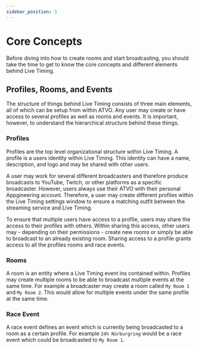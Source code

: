 ```yaml
---
sidebar_position: 3
---
```


# Core Concepts

Before diving into how to create rooms and start broadcasting, you should take the time to get to know the core concepts
and different elements behind Live Timing.

## Profiles, Rooms, and Events

The structure of things behind Live Timing consists of three main elements, all of which can be setup from within ATVO.
Any user may create or have access to several profiles as well as rooms and events. It is important, however, to
understand the hierarchical structure behind these things.

### Profiles

Profiles are the top level organizational structure within Live Timing. A profile is a users identity within Live
Timing. This identity can have a name, description, and logo and may be shared with other users.

A user may work for several different broadcasters and therefore produce broadcasts to YouTube, Twitch, or other
platforms as a specific broadcaster. However, users always use their ATVO with their personal Appgineering account.
Therefore, a user may create different profiles within the Live Timing settings window to ensure a matching outfit
between the streaming service and Live Timing.

To ensure that multiple users have access to a profile, users may share the access to their profiles with others. Within
sharing this access, other users may - depending on their permissions - create new rooms or simply be able to broadcast
to an already existing room. Sharing access to a profile grants access to all the profiles rooms and race events.

### Rooms

A room is an entity where a Live Timing event ins contained within. Profiles may create multiple rooms to be able to
broadcast multiple events at the same time. For example a broadcaster may create a room called `My Room 1` and
`My Room 2`. This would allow for multiple events under the same profile at the same time.

### Race Event

A race event defines an event which is currently being broadcasted to a room as a certain profile. For example
`24h Nürburgring` would be a race event which could be broadcasted to `My Room 1`.
